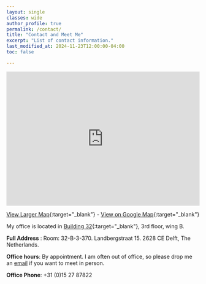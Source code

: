 ```yaml
---
layout: single
classes: wide
author_profile: true
permalink: /contact/
title: "Contact and Meet Me"
excerpt: "List of contact information."
last_modified_at: 2024-11-23T12:00:00-04:00
toc: false

---
```



<iframe width="100%" height="350px" frameborder="0" allowfullscreen src="https://umap.openstreetmap.fr/en/map/untitled-map_340391?scaleControl=true&miniMap=true&scrollWheelZoom=false&zoomControl=true&allowEdit=false&moreControl=false&searchControl=null&tilelayersControl=null&embedControl=null&datalayersControl=null&onLoadPanel=undefined&captionBar=false&datalayers=911922#17/52.00183/4.37107"></iframe>

[View Larger Map](https://umap.openstreetmap.fr/en/map/untitled-map_340391){:target="_blank"} - [View on Google Map](https://goo.gl/maps/PKecQXoTZktZimWj8){:target="_blank"}


My office is located in [Building 32](https://map.tudelftcampus.nl/poi/industrial-design-engineering-io/){:target="_blank"}, 3rd floor, wing B.

**Full Address** :  Room: 32-B-3-370. Landbergstraat 15. 2628 CE Delft, The Netherlands. 

<!-- Room: W4.900 West. Van Mourik Broekmanweg 6. 2628 XE Delft, The Netherlands -->

**Office hours**: By appointment. I am often out of office, so please drop me an [email](mailto:a.bozzon@tudelft.nl) if you want to meet in person.

**Office Phone**: +31 (0)15 27 87822



